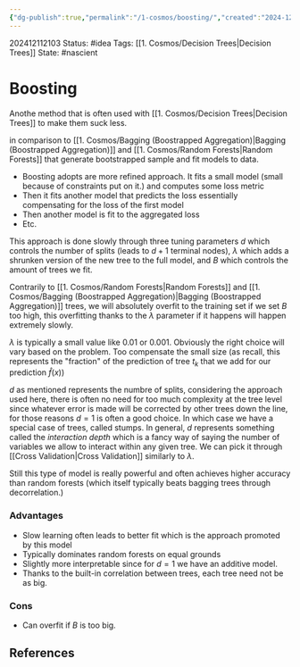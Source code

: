 ```yaml
---
{"dg-publish":true,"permalink":"/1-cosmos/boosting/","created":"2024-12-11T21:03:13.688-05:00","updated":"2024-12-11T21:36:47.760-05:00"}
---
```


202412112103
Status: #idea
Tags: [[1. Cosmos/Decision Trees\|Decision Trees]]
State: #nascient
# Boosting

Anothe method that is often used with [[1. Cosmos/Decision Trees\|Decision Trees]] to make them suck less.

in comparison to [[1. Cosmos/Bagging (Boostrapped Aggregation)\|Bagging (Boostrapped Aggregation)]] and [[1. Cosmos/Random Forests\|Random Forests]] that generate bootstrapped sample and fit models to data.

- Boosting adopts are more refined approach. It fits a small model (small because of constraints put on it.) and computes some loss metric
- Then it fits another model that predicts the loss essentially compensating for the loss of the first model
- Then another model is fit to the aggregated loss 
- Etc.

This approach is done slowly through three tuning parameters $d$ which controls the number of splits (leads to $d+1$ terminal nodes), $\lambda$ which adds a shrunken version of the new tree to the full model, and $B$ which controls the amount of trees we fit.

Contrarily to [[1. Cosmos/Random Forests\|Random Forests]] and [[1. Cosmos/Bagging (Boostrapped Aggregation)\|Bagging (Boostrapped Aggregation)]] trees, we will absolutely overfit to the training set if we set $B$ too high, this overfitting thanks to the $\lambda$ parameter if it happens will happen extremely slowly.

$\lambda$ is typically a small value like $0.01$ or $0.001$. Obviously the right choice will vary based on the problem. Too compensate the small size (as recall, this represents the "fraction" of the prediction of tree $t_k$ that we add for our prediction $\hat f(x)$)

$d$ as mentioned represents the numbre of splits, considering the approach used here, there is often no need for too much complexity at the tree level since whatever error is made will be corrected by other trees down the line, for those reasons $d=1$ is often a good choice. 
In which case we have a special case of trees, called stumps. In general, $d$ represents something called the $interaction$ $depth$ which is a fancy way of saying the number of variables we allow to interact within any given tree. We can pick it through [[Cross Validation\|Cross Validation]] similarly to $\lambda$.

Still this type of model is really powerful and often achieves higher accuracy than random forests (which itself typically beats bagging trees through decorrelation.)

### Advantages
- Slow learning often leads to better fit which is the approach promoted by this model
- Typically dominates random forests on equal grounds
- Slightly more interpretable since for $d=1$ we have an additive model.
- Thanks to the built-in correlation between trees, each tree need not be as big.
### Cons
- Can overfit if $B$ is too big.


## References

